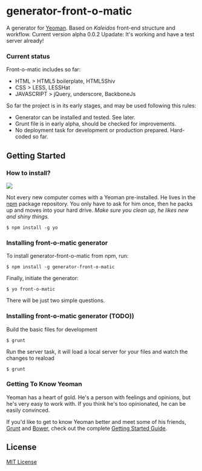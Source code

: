 # generator-front-o-matic

A generator for [Yeoman](http://yeoman.io). Based on *Kaleidos* front-end structure and workflow.
Current version alpha 0.0.2
Upadate: It's working and have a test server already!

### Current status

Front-o-matic includes so far:

- HTML > HTML5 boilerplate, HTML5Shiv
- CSS > LESS, LESSHat
- JAVASCRIPT > jQuery, underscore, BackboneJs

So far the project is in its early stages, and may be used following this rules:

- Generator can be installed and tested. See later.
- Grunt file is in early alpha, should be checked for improvements.
- No deployment task for development or production prepared. Hard-coded so far.


## Getting Started

### How to install?

![](http://i.imgur.com/JHaAlBJ.png)

Not every new computer comes with a Yeoman pre-installed. He lives in the [npm](https://npmjs.org) package repository. You only have to ask for him once, then he packs up and moves into your hard drive. *Make sure you clean up, he likes new and shiny things.*

```
$ npm install -g yo
```

### Installing front-o-matic generator

To install generator-front-o-matic from npm, run:

```
$ npm install -g generator-front-o-matic
```

Finally, initiate the generator:

```
$ yo front-o-matic
```
There will be just two simple questions.

### Installing front-o-matic generator (TODO))

Build the basic files for development

```
$ grunt

```
Run the server task, it will load a local server for your files and watch the changes to reaload

```
$ grunt

```

### Getting To Know Yeoman

Yeoman has a heart of gold. He's a person with feelings and opinions, but he's very easy to work with. If you think he's too opinionated, he can be easily convinced.

If you'd like to get to know Yeoman better and meet some of his friends, [Grunt](http://gruntjs.com) and [Bower](http://bower.io), check out the complete [Getting Started Guide](https://github.com/yeoman/yeoman/wiki/Getting-Started).


## License

[MIT License](http://en.wikipedia.org/wiki/MIT_License)
